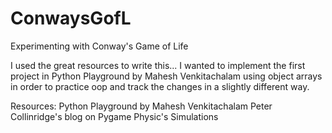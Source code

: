 # ConwaysGofL
Experimenting with Conway's Game of Life

I used the great resources to write this... I wanted to implement the first project in Python Playground by Mahesh Venkitachalam using object arrays in order to practice oop and track the changes in a slightly different way. 

Resources:
Python Playground by Mahesh Venkitachalam
Peter Collinridge's blog on Pygame Physic's Simulations
